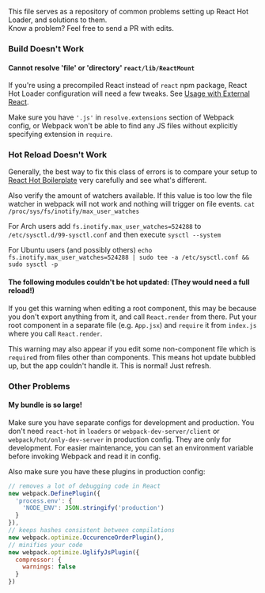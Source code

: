 This file serves as a repository of common problems setting up React Hot Loader, and solutions to them.  
Know a problem? Feel free to send a PR with edits.

### Build Doesn't Work

#### Cannot resolve 'file' or 'directory' `react/lib/ReactMount`

If you're using a precompiled React instead of `react` npm package, React Hot Loader configuration will need a few tweaks. See [Usage with External React](https://github.com/gaearon/react-hot-loader/blob/master/docs/README.md#usage-with-external-react).

Make sure you have `'.js'` in `resolve.extensions` section of Webpack config, or Webpack won't be able to find any JS files without explicitly specifying extension in `require`.

### Hot Reload Doesn't Work

Generally, the best way to fix this class of errors is to compare your setup to [React Hot Boilerplate](https://github.com/gaearon/react-hot-boilerplate) very carefully and see what's different.

Also verify the amount of watchers available. If this value is too low the file watcher in webpack will not work and nothing will trigger on file events.
`cat /proc/sys/fs/inotify/max_user_watches`

For Arch users add `fs.inotify.max_user_watches=524288` to `/etc/sysctl.d/99-sysctl.conf` and then execute `sysctl --system`

For Ubuntu users (and possibly others) `echo fs.inotify.max_user_watches=524288 | sudo tee -a /etc/sysctl.conf && sudo sysctl -p`

#### The following modules couldn't be hot updated: (They would need a full reload!)

If you get this warning when editing a root component, this may be because you don't export anything from it, and call `React.render` from there. Put your root component in a separate file (e.g. `App.jsx`) and `require` it from `index.js` where you call `React.render`.

This warning may also appear if you edit some non-component file which is `require`d from files other than components. This means hot update bubbled up, but the app couldn't handle it. This is normal! Just refresh.

### Other Problems

#### My bundle is so large!

Make sure you have separate configs for development and production. You don't need `react-hot` in `loaders` or `webpack-dev-server/client` or `webpack/hot/only-dev-server` in production config. They are only for development. For easier maintenance, you can set an environment variable before invoking Webpack and read it in config.

Also make sure you have these plugins in production config:

```js
// removes a lot of debugging code in React
new webpack.DefinePlugin({
  'process.env': {
    'NODE_ENV': JSON.stringify('production')
  }
}),
// keeps hashes consistent between compilations
new webpack.optimize.OccurenceOrderPlugin(),
// minifies your code
new webpack.optimize.UglifyJsPlugin({
  compressor: {
    warnings: false
  }
})
```
